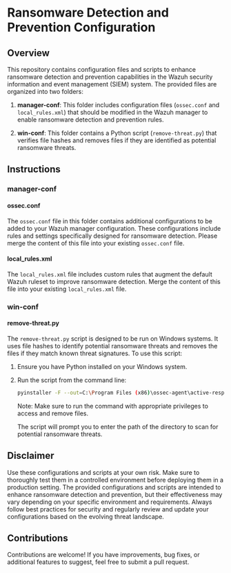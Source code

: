 # Ransomware Detection and Prevention Configuration

## Overview

This repository contains configuration files and scripts to enhance ransomware detection and prevention capabilities in the Wazuh security information and event management (SIEM) system. The provided files are organized into two folders:

1. **manager-conf**: This folder includes configuration files (`ossec.conf` and `local_rules.xml`) that should be modified in the Wazuh manager to enable ransomware detection and prevention rules.

2. **win-conf**: This folder contains a Python script (`remove-threat.py`) that verifies file hashes and removes files if they are identified as potential ransomware threats.

## Instructions

### manager-conf

#### ossec.conf

The `ossec.conf` file in this folder contains additional configurations to be added to your Wazuh manager configuration. These configurations include rules and settings specifically designed for ransomware detection. Please merge the content of this file into your existing `ossec.conf` file.

#### local_rules.xml

The `local_rules.xml` file includes custom rules that augment the default Wazuh ruleset to improve ransomware detection. Merge the content of this file into your existing `local_rules.xml` file.

### win-conf

#### remove-threat.py

The `remove-threat.py` script is designed to be run on Windows systems. It uses file hashes to identify potential ransomware threats and removes the files if they match known threat signatures. To use this script:

1. Ensure you have Python installed on your Windows system.

2. Run the script from the command line:

   ```bash
   pyinstaller -F --out=C:\Program Files (x86)\ossec-agent\active-response\bin\ remove-threat.py
   ```

   Note: Make sure to run the command with appropriate privileges to access and remove files.

   The script will prompt you to enter the path of the directory to scan for potential ransomware threats.

## Disclaimer

Use these configurations and scripts at your own risk. Make sure to thoroughly test them in a controlled environment before deploying them in a production setting. The provided configurations and scripts are intended to enhance ransomware detection and prevention, but their effectiveness may vary depending on your specific environment and requirements. Always follow best practices for security and regularly review and update your configurations based on the evolving threat landscape.

## Contributions

Contributions are welcome! If you have improvements, bug fixes, or additional features to suggest, feel free to submit a pull request.
